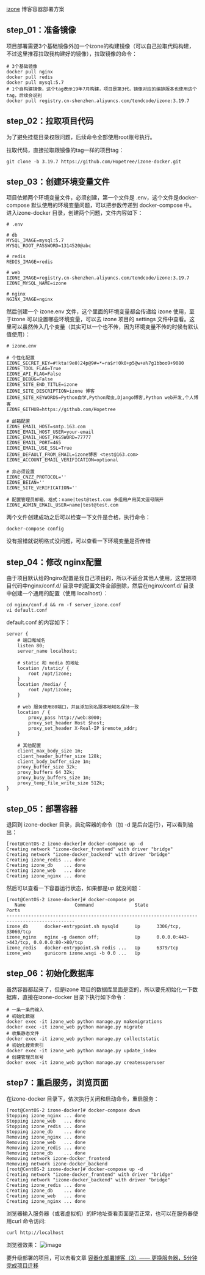 [izone](https://github.com/Hopetree/izone) 博客容器部署方案

## step_01：准备镜像
项目部署需要3个基础镜像外加一个izone的构建镜像（可以自己拉取代码构建，不过这里推荐拉取我构建好的镜像），拉取镜像的命令：
```
# 3个基础镜像
docker pull nginx
docker pull redis
docker pull mysql:5.7
# 1个自构建镜像，这个tag表示19年7月构建，项目是第3代，镜像对应的编排版本也使用这个tag，后续会说到
docker pull registry.cn-shenzhen.aliyuncs.com/tendcode/izone:3.19.7
```

## step_02：拉取项目代码
为了避免挂载目录权限问题，后续命令全部使用root账号执行。

拉取代码，直接拉取跟镜像的tag一样的项目tag：
```
git clone -b 3.19.7 https://github.com/Hopetree/izone-docker.git
```

## step_03：创建环境变量文件
项目依赖两个环境变量文件，必须创建，第一个文件是 .env，这个文件是docker-compose 默认使用的环境变量问题，可以把参数传递到 docker-compose 中。进入izone-docker 目录，创建两个问题，文件内容如下：
```
# .env

# db
MYSQL_IMAGE=mysql:5.7
MYSQL_ROOT_PASSWORD=1314520@abc

# redis
REDIS_IMAGE=redis

# web
IZONE_IMAGE=registry.cn-shenzhen.aliyuncs.com/tendcode/izone:3.19.7
IZONE_MYSQL_NAME=izone

# nginx
NGINX_IMAGE=nginx
```

然后创建一个 izone.env 文件，这个里面的环境变量都会传递给 izone 使用，至于izone 可以设置哪些环境变量，可以去 izone 项目的 settings 文件中查看。这里可以虽然传入几个变量（其实可以一个也不传，因为环境变量不传的时候有默认值使用）：

```
# izone.env

# 个性化配置
IZONE_SECRET_KEY=#!kta!9e0)24p@9#=*=ra$r!0k0+p5@w+a%7g1bboo9+9080
IZONE_TOOL_FLAG=True
IZONE_API_FLAG=False
IZONE_DEBUG=False
IZONE_SITE_END_TITLE=izone
IZONE_SITE_DESCRIPTION=izone 博客
IZONE_SITE_KEYWORDS=Python自学,Python爬虫,Django博客,Python web开发,个人博客
IZONE_GITHUB=https://github.com/Hopetree

# 邮箱配置
IZONE_EMAIL_HOST=smtp.163.com
IZONE_EMAIL_HOST_USER=your-email
IZONE_EMAIL_HOST_PASSWORD=77777
IZONE_EMAIL_PORT=465
IZONE_EMAIL_USE_SSL=True
IZONE_DEFAULT_FROM_EMAIL=izone博客 <test@163.com>
IZONE_ACCOUNT_EMAIL_VERIFICATION=optional

# 非必须设置
IZONE_CNZZ_PROTOCOL=''
IZONE_BEIAN=''
IZONE_SITE_VERIFICATION=''

# 配置管理员邮箱，格式：name|test@test.com 多组用户用英文逗号隔开
IZONE_ADMIN_EMAIL_USER=name|test@test.com
```

两个文件创建成功之后可以检查一下文件是合格，执行命令：
```
docker-compose config
```
没有报错就说明格式没问题，可以查看一下环境变量是否传错

## step_04：修改 nginx配置
由于项目默认给的nginx配置是我自己项目的，所以不适合其他人使用，这里把项目代码中nginx/conf.d/ 目录中的配置文件全部删除，然后在nginx/conf.d/ 目录中创建一个通用的配置（使用 localhost）：
```
cd nginx/conf.d && rm -f server_izone.conf
vi default.conf
```
default.conf 的内容如下：
```
server {
    # 端口和域名
    listen 80;
    server_name localhost;

    # static 和 media 的地址
    location /static/ {
        root /opt/izone;
    }
    location /media/ {
        root /opt/izone;
    }

    # web 服务使用80端口，并且添加别名跟本地域名保持一致
    location / {
        proxy_pass http://web:8000;
        proxy_set_header Host $host;
        proxy_set_header X-Real-IP $remote_addr;
    }

    # 其他配置
    client_max_body_size 1m;
    client_header_buffer_size 128k;
    client_body_buffer_size 1m;
    proxy_buffer_size 32k;
    proxy_buffers 64 32k;
    proxy_busy_buffers_size 1m;
    proxy_temp_file_write_size 512k;
}
```

## step_05：部署容器
退回到 izone-docker 目录，启动容器的命令（加 -d 是后台运行），可以看到输出：
```
[root@CentOS-2 izone-docker]# docker-compose up -d
Creating network "izone-docker_frontend" with driver "bridge"
Creating network "izone-docker_backend" with driver "bridge"
Creating izone_redis ... done
Creating izone_db    ... done
Creating izone_web   ... done
Creating izone_nginx ... done
```

然后可以查看一下容器运行状态，如果都是up 就没问题：
```
[root@CentOS-2 izone-docker]# docker-compose ps
   Name                  Command               State                    Ports
-----------------------------------------------------------------------------------------------
izone_db      docker-entrypoint.sh mysqld      Up      3306/tcp, 33060/tcp
izone_nginx   nginx -g daemon off;             Up      0.0.0.0:443->443/tcp, 0.0.0.0:80->80/tcp
izone_redis   docker-entrypoint.sh redis ...   Up      6379/tcp
izone_web     gunicorn izone.wsgi -b 0.0 ...   Up
```
## step_06：初始化数据库
虽然容器都起来了，但是izone 项目的数据库里面是空的，所以要先初始化一下数据库，直接在izone-docker 目录下执行如下命令：
```
# 一条一条的输入
# 初始化数据
docker exec -it izone_web python manage.py makemigrations
docker exec -it izone_web python manage.py migrate
# 收集静态文件
docker exec -it izone_web python manage.py collectstatic
# 初始化搜索索引
docker exec -it izone_web python manage.py update_index
# 创建管理员账号
docker exec -it izone_web python manage.py createsuperuser
```

## step7：重启服务，浏览页面
在izone-docker 目录下，依次执行关闭和启动命令，重启服务：
```
[root@CentOS-2 izone-docker]# docker-compose down
Stopping izone_nginx ... done
Stopping izone_web   ... done
Stopping izone_redis ... done
Stopping izone_db    ... done
Removing izone_nginx ... done
Removing izone_web   ... done
Removing izone_redis ... done
Removing izone_db    ... done
Removing network izone-docker_frontend
Removing network izone-docker_backend
[root@CentOS-2 izone-docker]# docker-compose up -d
Creating network "izone-docker_frontend" with driver "bridge"
Creating network "izone-docker_backend" with driver "bridge"
Creating izone_redis ... done
Creating izone_db    ... done
Creating izone_web   ... done
Creating izone_nginx ... done
```

浏览器输入服务器（或者虚拟机）的IP地址查看页面是否正常，也可以在服务器使用curl 命令访问:
```
curl http://localhost
```
浏览器效果：
![image](https://user-images.githubusercontent.com/30201215/61143465-ea3f9b00-a504-11e9-9b26-f8c3f94e372f.png)

要升级部署的项目，可以去看文章 [容器化部署博客（3）—— 更换服务器，5分钟完成项目迁移](https://tendcode.com/article/docker-rebuild/)

